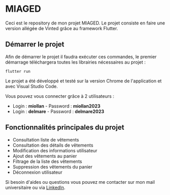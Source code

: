 # MIAGED

Ceci est le repository de mon projet MIAGED. Le projet consiste en faire une version allégée de Vinted grâce au framework Flutter.

## Démarrer le projet

Afin de démarrer le projet il faudra exécuter ces commandes, le premier démarrage téléchargera toutes les librairies nécessaires au projet :

    flutter run

Le projet a été développé et testé sur la version Chrome de l'application et avec Visual Studio Code.

Vous pouvez vous connecter grâce à 2 utilisateurs :

- Login : **miollan** - Password : **miollan2023**
- Login : **delmare** - Password : **delmare2023**

## Fonctionnalités principales du projet

- Consultation liste de vêtements
- Consultation des détails de vêtements
- Modification des informations utilisateur
- Ajout des vêtements au panier
- Filtrage de la liste des vêtements
- Suppression des vêtements du panier
- Déconnexion utilisateur

Si besoin d'aides ou questions vous pouvez me contacter sur mon mail universitaire ou via [LinkedIn](https://www.linkedin.com/in/thomas-delmare-0816891a3/).